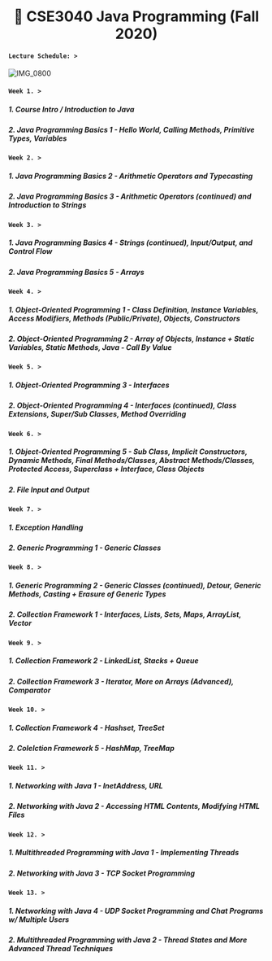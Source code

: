 # <h1 align="center"> :leaves: CSE3040 Java Programming (Fall 2020)

#### **`Lecture Schedule: >`**

![IMG_0800](https://user-images.githubusercontent.com/73013239/105359872-47a8c200-5c3b-11eb-8435-d6dd322b0dff.GIF)

#### **`Week 1. >`** 
##### 1. Course Intro / Introduction to Java
##### 2. Java Programming Basics 1 - Hello World, Calling Methods, Primitive Types, Variables

#### **`Week 2. >`**
##### 1. Java Programming Basics 2 - Arithmetic Operators and Typecasting 
##### 2. Java Programming Basics 3 - Arithmetic Operators (continued) and Introduction to Strings

#### **`Week 3. >`** 
##### 1. Java Programming Basics 4 - Strings (continued), Input/Output, and Control Flow
##### 2. Java Programming Basics 5 - Arrays

#### **`Week 4. >`**
##### 1. Object-Oriented Programming 1 - Class Definition, Instance Variables, Access Modifiers, Methods (Public/Private), Objects, Constructors
##### 2. Object-Oriented Programming 2 - Array of Objects, Instance + Static Variables, Static Methods, Java - Call By Value

#### **`Week 5. >`**
##### 1. Object-Oriented Programming 3 - Interfaces
##### 2. Object-Oriented Programming 4 - Interfaces (continued), Class Extensions, Super/Sub Classes, Method Overriding 

#### **`Week 6. >`**
##### 1. Object-Oriented Programming 5 - Sub Class, Implicit Constructors, Dynamic Methods, Final Methods/Classes, Abstract Methods/Classes, Protected Access, Superclass + Interface, Class Objects
##### 2. File Input and Output

#### **`Week 7. >`**
##### 1. Exception Handling
##### 2. Generic Programming 1 - Generic Classes

#### **`Week 8. >`**
##### 1. Generic Programming 2 - Generic Classes (continued), Detour, Generic Methods, Casting + Erasure of Generic Types
##### 2. Collection Framework 1 - Interfaces, Lists, Sets, Maps, ArrayList, Vector

#### **`Week 9. >`**
##### 1. Collection Framework 2 - LinkedList, Stacks + Queue
##### 2. Collection Framework 3 - Iterator, More on Arrays (Advanced), Comparator

#### **`Week 10. >`**
##### 1. Collection Framework 4 - Hashset, TreeSet
##### 2. Colelction Framework 5 - HashMap, TreeMap

#### **`Week 11. >`**
##### 1. Networking with Java 1 - InetAddress, URL
##### 2. Networking with Java 2 - Accessing HTML Contents, Modifying HTML Files

#### **`Week 12. >`**
##### 1. Multithreaded Programming with Java 1 - Implementing Threads
##### 2. Networking with Java 3 - TCP Socket Programming

#### **`Week 13. >`**
##### 1. Networking with Java 4 - UDP Socket Programming and Chat Programs w/ Multiple Users
##### 2. Multithreaded Programming with Java 2 - Thread States and More Advanced Thread Techniques
